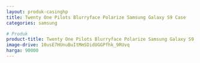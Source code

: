 ```yaml
---
layout: produk-casinghp
title: Twenty One Pilots Blurryface Polarize Samsung Galaxy S9 Case
categories: samsung

# Produk
product-title: Twenty One Pilots Blurryface Polarize Samsung Galaxy S9 Case
image-drive: 10usE7HUnuBuItMmSDidUGGPfhk_9RUvq
harga: 90000
---
```

